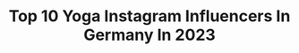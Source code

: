 ---
title: Top 10 Yoga Instagram Influencers In Germany In 2023
description: >-
  Find top yoga Instagram influencers in Germany in 2023. Most popular hashtags: #happyme #mondaymotivation #yogadeutschland #style.
platform: Instagram
hits: 394
text_top: Analyze the most popular Instagram influencers on inBeat.
text_bottom: Our database holds 394 Instagram influencers like this in Germany for you to contact.
profiles:
  - username: "picturing.spirit"
    fullname: >-
      Sustainable Yogini ✨ Johanna
    bio: >-
      📍germany - she/her Ich • große yogaliebe | vegan | feministIn | real-life person | 🏳️‍🌈
    location: "Germany"
    followers: 18652
    engagement: 675
    commentsToLikes: 0.035410
    id: ck9hazujierui0j78teooufdv
    verified: false
    hashtags: ""
  - username: "endless_footsteps"
    fullname: >-
      va̧nlife łravel ɱindfulness
    bio: >-
      ⋖ daniela x patrick ⋗ ♒︎ fulltime vanlife vw lt 28 ⥉ poland ॐ yoga teacher ↡ homepage & products
    location: "Germany"
    followers: 12117
    engagement: 508
    commentsToLikes: 0.091738
    id: ck0tytyoio1g30i19aqgl2p7t
    verified: false
    hashtags: "#fulltimetravel, #vwlt28, #mindfulliving, #couplegoals"
  - username: "charmed_by_yoga"
    fullname: >-
      BINA MAQBOOL - Yoga Coach Köln
    bio: >-
      Youtube: bina maqbool *reconnect to your body & soul* 🧘‍♀️1:1 yoga | womencircles ambassador @vioyoga @vayumudra @onzie @mindfulnesshop
    location: "Germany"
    followers: 18787
    engagement: 507
    commentsToLikes: 0.305507
    id: ck6tu7hb9eqvv0j710okd7z1x
    verified: false
    hashtags: "#alomoves, #yoga, #yogalifestyle, #yogapose"
  - username: "kathaaab"
    fullname: >-
      Kathi | fashion
    bio: >-
      Petite Girl 🕊 Yoga🧘🏽‍♀️ 24 • § • M🤍
    location: "Germany"
    followers: 5662
    engagement: 572
    commentsToLikes: 0.089656
    id: ck0vybse7379g0i19sztgonwe
    verified: false
    hashtags: "#sunday, #anajohnson, #style, #fashiondiaries"
  - username: "elke.offiziell"
    fullname: >-
      Leni‘s Mom oder Elke
    bio: >-
      #mompreneur @fairpackage_agency #Tvhost @channel21_official #momblog #veg #yogagirl #strokesurvivor #animallove jahn.management@gmail.com DXB - MUC
    location: "Germany"
    followers: 211134
    engagement: 1047
    commentsToLikes: 0.008165
    id: ckap3hyv432nt0i78vnwsqck2
    verified: false
    hashtags: "#likemotherlikedaughter, #matchymatchy, #mysiblingsoutfit, #stayhome"
  - username: "madymorrison"
    fullname: >-
      YOGA & FIT LIFESTYLE
    bio: >-
      » Youtuber | Yogateacher | Designer » Yoga, Fitness & Lifestyle 🎥Youtube: Mady Morrison 1,9 Mio.🤘🏻 ✨30 Min. Full Body Stretch:
    location: "Germany"
    followers: 669501
    engagement: 636
    commentsToLikes: 0.015549
    id: ck13bieknvk160i190slpq2el
    verified: false
    hashtags: "#zalandostyle, #handstandlover, #teammorrison, #yogamitmady"
  - username: "tanja_lanaeus"
    fullname: >-
      Tanja Lanäus
    bio: >-
      Agentur Actors Connection ✨ Running ✨ Fitness ✨ Yoga (Beginner)
    location: "Germany"
    followers: 27038
    engagement: 696
    commentsToLikes: 0.106528
    id: ck5hkvnkgj44v0i11pgjxghxx
    verified: false
    hashtags: "#actresslife, #sundaysin, #fiftyyearsold, #coffeelover"
  - username: "anne_bodykiss"
    fullname: >-
      Anne Kissner ❤ BodyKiss
    bio: >-
      FitnessLover & YogaTeacher🏋️Dackel Mum🐶 Lawyer⚖️ #TeamGalaxy 600.000 Abos YouTube🎥 Impressum: https://bodykiss.net/impressum💚 Gewinnspiel TNB💚👇🏽
    location: "Germany"
    followers: 314892
    engagement: 283
    commentsToLikes: 0.018092
    id: ck5bw7hn2l52w0i1133wyqhmc
    verified: true
    hashtags: "#unfoldyourworld, #withgalaxy, #teamgalaxy, #galaxyunpacked"
  - username: "xenia.greta"
    fullname: >-
      𝐗𝐞𝐧𝐢𝐚 ☼ 𝐆𝐫𝐮̈𝐧𝐝𝐞𝐫𝐢𝐧 𝐯𝐨𝐧 𝐒𝐨𝐡𝐚
    bio: >-
      𝑫𝒆𝒓 𝑴𝒐𝒎𝒆𝒏𝒕, 𝒘𝒆𝒏𝒏 𝒘𝒊𝒓 𝒖𝒏𝒔 𝒂𝒏 𝒖𝒏𝒔𝒆𝒓𝒆 𝑮𝒂𝒏𝒛𝒉𝒆𝒊𝒕, 𝑳𝒆𝒊𝒄𝒉𝒕𝒊𝒈𝒌𝒆𝒊𝒕 & 𝑳𝒆𝒃𝒆𝒏𝒔𝒍𝒊𝒆𝒃𝒆 𝒆𝒓𝒊𝒏𝒏𝒆𝒓𝒏... ♡ @sohacommunity ⇨ Yoga ~ Coaching ~ Kurse ~ Ausbildung ~ Retreats
    location: "Germany"
    followers: 9947
    engagement: 485
    commentsToLikes: 0.079984
    id: ck1363z3e4nij0i19n5bs2ods
    verified: false
    hashtags: "#sohacommunity, #sohafeeling, #sohayoga, #ver"
  - username: "its___carl"
    fullname: >-
      Caroline 🌞 カロリネ
    bio: >-
      Just a girl that likes to travel ✈️ nature 🌱 the ocean 🌊 hugging trees 🌳 dreaming 🔮 and yoga 🧘🏻‍♀️ based in Hamburg, Germany 🇩🇪
    location: "Germany"
    followers: 15540
    engagement: 343
    commentsToLikes: 0.078806
    id: ckf5qri62abxs0j239o2yl0qj
    verified: false
    hashtags: "#practiceandalliscoming, #loveandalliscoming, #yogadeutschland, #onandoffthemat"
---